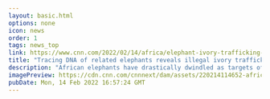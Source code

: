 ```yaml
---
layout: basic.html
options: none
icon: news
order: 1
tags: news_top
link: https://www.cnn.com/2022/02/14/africa/elephant-ivory-trafficking-dna-scn/index.html
title: "Tracing DNA of related elephants reveals illegal ivory trafficking networks"
description: "African elephants have drastically dwindled as targets of the illegal ivory trade, but the DNA contained within their tusks is pointing to the very criminal networks that poached them."
imagePreview: https://cdn.cnn.com/cnnnext/dam/assets/220214114652-african-elephant-stock-video-synd-2.jpg
pubDate: Mon, 14 Feb 2022 16:57:24 GMT
---
```

